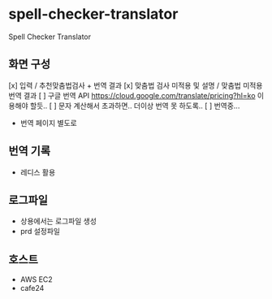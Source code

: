 # spell-checker-translator
Spell Checker Translator

## 화면 구성

[x] 입력 / 추천맞춤법검사 + 번역 결과
[x] 맞춤법 검사 미적용 및 설명 / 맞춤법 미적용 번역 결과
[ ] 구글 번역 API https://cloud.google.com/translate/pricing?hl=ko 이용해야 할듯..
    [ ] 문자 계산해서 초과하면.. 더이상 번역 못 하도록..
[ ] 번역중...

- 번역 페이지 별도로

## 번역 기록
- 레디스 활용

## 로그파일
- 상용에서는 로그파일 생성
- prd 설정파일

## 호스트
- AWS EC2
- cafe24
